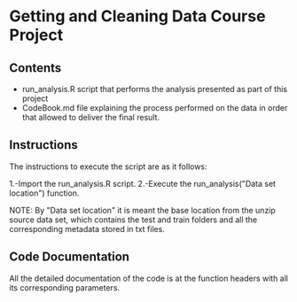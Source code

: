 # Getting and Cleaning Data Course Project

## Contents

- run_analysis.R script that performs the analysis presented as part of this project
- CodeBook.md file explaining the process performed on the data in order that allowed to deliver the final result.

## Instructions

The instructions to execute the script are as it follows:

1.-Import the run_analysis.R script.
2.-Execute the run_analysis("Data set location") function.

NOTE: By "Data set location" it is meant the base location from the unzip source data set, which contains the test and train folders and all the corresponding metadata 
stored in txt files.

## Code Documentation

All the detailed documentation of the code is at the function headers with all its corresponding parameters.
